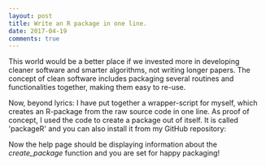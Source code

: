 ```yaml
---
layout: post
title: Write an R package in one line.
date: 2017-04-19
comments: true
---
```


This world would be a better place if we invested more in developing cleaner software and smarter algorithms, not writing longer papers. The concept of clean software includes packaging several routines and functionalities together, making them easy to re-use. 

Now, beyond lyrics: I have put together a wrapper-script for myself, which creates an R-package from the raw source code in one line. As proof of concept, I used the code to create a package out of itself. It is called 'packageR' and you can also  install it from my GitHub repository:

<script src="https://gist.github.com/elizavetasemenova/eb330be06bb6df9fe83cbe456ca8df22.js"></script>

Now the help page should be displaying information about the <i>create_package</i> function and you are set for happy packaging! 

